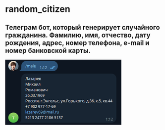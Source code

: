 # random_citizen

<h2>
Телеграм бот, который генерирует случайного гражданина.
Фамилию, имя, отчество, дату рождения, адрес, номер телефона, e-mail и номер банковской карты.
</h2>

<img src="./1.png">
 